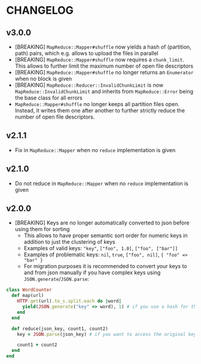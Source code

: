 # CHANGELOG

## v3.0.0

* [BREAKING] `MapReduce::Mapper#shuffle` now yields a hash of (partition, path)
  pairs, which e.g. allows to upload the files in parallel
* [BREAKING] `MapReduce::Mapper#shuffle` now requires a `chunk_limit`. This
  allows to further limit the maximum number of open file descriptors
* [BREAKING] `MapReduce::Mapper#shuffle` no longer returns an `Enumerator` when
  no block is given
* [BREAKING] `MapReduce::Reducer::InvalidChunkLimit` is now
  `MapReduce::InvalidChunkLimit` and inherits from `MapReduce::Error` being the
  base class for all errors
* `MapReduce::Mapper#shuffle` no longer keeps all partition files open. Instead,
  it writes them one after another to further strictly reduce the number of
  open file descriptors.

## v2.1.1

* Fix in `MapReduce::Mapper` when no `reduce` implementation is given

## v2.1.0

* Do not reduce in `MapReduce::Mapper` when no `reduce` implementation is given

## v2.0.0

* [BREAKING] Keys are no longer automatically converted to json before using
  them for sorting
  * This allows to have proper semantic sort order for numeric keys in addition
    to just the clustering of keys
  * Examples of valid keys: `"key"`, `["foo", 1.0]`, `["foo", ["bar"]]`
  * Examples of problematic keys: `nil`, `true`, `["foo", nil]`, `{ "foo" => "bar" }`
  * For migration purposes it is recommended to convert your keys to and from
    json manually if you have complex keys using `JSON.generate`/`JSON.parse`:

```ruby
class WordCounter
  def map(url)
    HTTP.get(url).to_s.split.each do |word|
      yield(JSON.generate("key" => word), 1) # if you use a hash for the key
    end
  end

  def reduce(json_key, count1, count2)
    key = JSON.parse(json_key) # if you want to access the original key

    count1 + count2
  end
end
```
